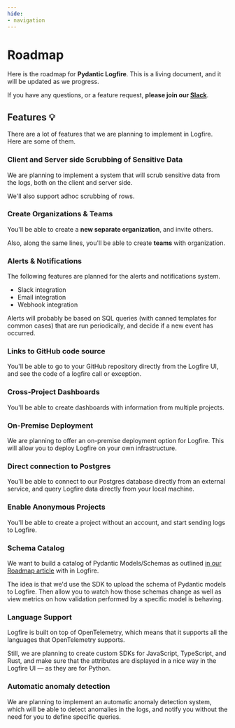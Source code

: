 ```yaml
---
hide:
- navigation
---
```


# Roadmap

Here is the roadmap for **Pydantic Logfire**. This is a living document, and it will be updated as we progress.

If you have any questions, or a feature request, **please join our [Slack][slack]**.

## Features 💡

There are a lot of features that we are planning to implement in Logfire. Here are some of them.

### Client and Server side Scrubbing of Sensitive Data

We are planning to implement a system that will scrub sensitive data from the logs, both on the client and server side.

We'll also support adhoc scrubbing of rows.

### Create Organizations & Teams

You'll be able to create a **new separate organization**, and invite others.

Also, along the same lines, you'll be able to create **teams** with organization.

### Alerts & Notifications

The following features are planned for the alerts and notifications system.

- Slack integration
- Email integration
- Webhook integration

Alerts will probably be based on SQL queries (with canned templates for common cases) that are run periodically, and decide if a new event has occurred.

### Links to GitHub code source

You'll be able to go to your GitHub repository directly from the Logfire UI, and see
the code of a logfire call or exception.

### Cross-Project Dashboards

You'll be able to create dashboards with information from multiple projects.

### On-Premise Deployment

We are planning to offer an on-premise deployment option for Logfire.
This will allow you to deploy Logfire on your own infrastructure.

### Direct connection to Postgres

You'll be able to connect to our Postgres database directly from an external service, and
query Logfire data directly from your local machine.

### Enable Anonymous Projects

You'll be able to create a project without an account, and start sending logs to Logfire.

### Schema Catalog

We want to build a catalog of Pydantic Models/Schemas as outlined
[in our Roadmap article](https://blog.pydantic.dev/blog/2023/06/13/help-us-build-our-roadmap--pydantic/#4-schema-catalog)
with in Logfire.

The idea is that we'd use the SDK to upload the schema of Pydantic models to Logfire.
Then allow you to watch how those schemas change as well as view metrics on how validation performed by a specific model is behaving.

### Language Support

Logfire is built on top of OpenTelemetry, which means that it supports all the languages that OpenTelemetry supports.

Still, we are planning to create custom SDKs for JavaScript, TypeScript, and Rust, and make sure that the
attributes are displayed in a nice way in the Logfire UI — as they are for Python.

### Automatic anomaly detection

We are planning to implement an automatic anomaly detection system, which will be able to detect
anomalies in the logs, and notify you without the need for you to define specific queries.

[slack]: https://join.slack.com/t/pydanticlogfire/shared_invite/zt-2b57ljub4-936siSpHANKxoY4dna7qng
